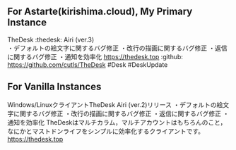 ## For Astarte(kirishima.cloud), My Primary Instance

TheDesk :thedesk: Airi (ver.3)  
・デフォルトの絵文字に関するバグ修正
・改行の描画に関するバグ修正
・返信に関するバグ修正
・通知を効率化
https://thedesk.top
 :github: https://github.com/cutls/TheDesk #Desk #DeskUpdate

 ## For Vanilla Instances

 Windows/LinuxクライアントTheDesk Airi (ver.2)リリース
・デフォルトの絵文字に関するバグ修正
・改行の描画に関するバグ修正
・返信に関するバグ修正
・通知を効率化
TheDeskはマルチカラム，マルチアカウントはもちろんのこと，なにかとマストドンライフをシンプルに効率化するクライアントです。
https://thedesk.top
